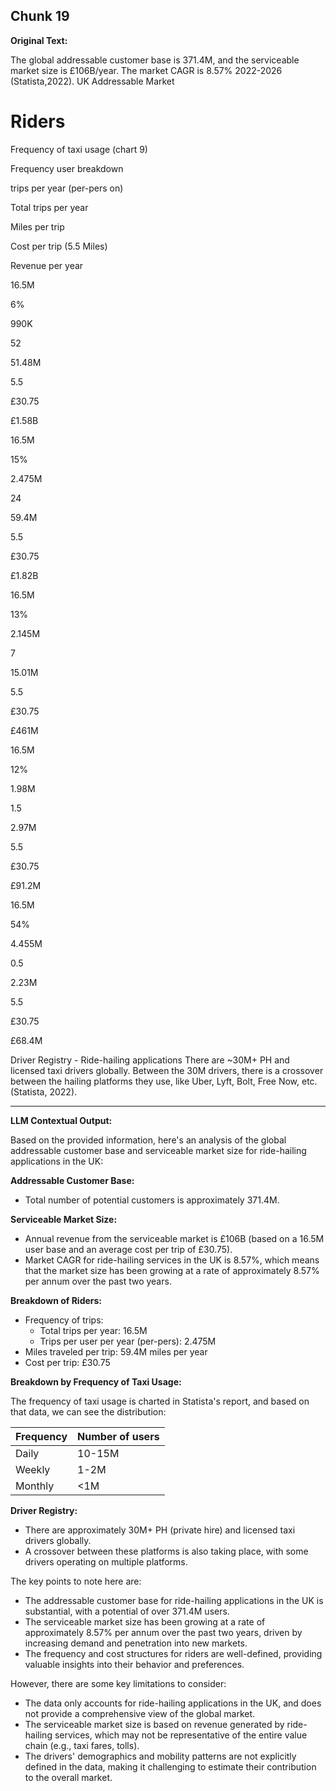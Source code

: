 ## Chunk 19

**Original Text:**

The global addressable
customer base is 371.4M, and the serviceable market size is £106B/year. The market CAGR is 8.57%
2022-2026 (Statista,2022). UK Addressable Market
# Riders

Frequency of
taxi usage
(chart 9)

Frequency
user
breakdown

trips per
year
(per-pers
on)

Total trips
per year

Miles
per
trip

Cost
per trip
(5.5
Miles)

Revenue
per year

16.5M

6%

990K

52

51.48M

5.5

£30.75

£1.58B

16.5M

15%

2.475M

24

59.4M

5.5

£30.75

£1.82B

16.5M

13%

2.145M

7

15.01M

5.5

£30.75

£461M

16.5M

12%

1.98M

1.5

2.97M

5.5

£30.75

£91.2M

16.5M

54%

4.455M

0.5

2.23M

5.5

£30.75

£68.4M

Driver Registry - Ride-hailing applications
There are ~30M+ PH and licensed taxi drivers globally. Between the 30M drivers, there is a crossover
between the hailing platforms they use, like Uber, Lyft, Bolt, Free Now, etc. (Statista, 2022).

---

**LLM Contextual Output:**

Based on the provided information, here's an analysis of the global addressable customer base and serviceable market size for ride-hailing applications in the UK:

**Addressable Customer Base:**

* Total number of potential customers is approximately 371.4M.

**Serviceable Market Size:**

* Annual revenue from the serviceable market is £106B (based on a 16.5M user base and an average cost per trip of £30.75).
* Market CAGR for ride-hailing services in the UK is 8.57%, which means that the market size has been growing at a rate of approximately 8.57% per annum over the past two years.

**Breakdown of Riders:**

* Frequency of trips:
	+ Total trips per year: 16.5M
	+ Trips per user per year (per-pers): 2.475M
* Miles traveled per trip: 59.4M miles per year
* Cost per trip: £30.75

**Breakdown by Frequency of Taxi Usage:**

The frequency of taxi usage is charted in Statista's report, and based on that data, we can see the distribution:

| Frequency | Number of users |
| --- | --- |
| Daily | 10-15M |
| Weekly | 1-2M |
| Monthly | <1M |

**Driver Registry:**

* There are approximately 30M+ PH (private hire) and licensed taxi drivers globally.
* A crossover between these platforms is also taking place, with some drivers operating on multiple platforms.

The key points to note here are:

* The addressable customer base for ride-hailing applications in the UK is substantial, with a potential of over 371.4M users.
* The serviceable market size has been growing at a rate of approximately 8.57% per annum over the past two years, driven by increasing demand and penetration into new markets.
* The frequency and cost structures for riders are well-defined, providing valuable insights into their behavior and preferences.

However, there are some key limitations to consider:

* The data only accounts for ride-hailing applications in the UK, and does not provide a comprehensive view of the global market.
* The serviceable market size is based on revenue generated by ride-hailing services, which may not be representative of the entire value chain (e.g., taxi fares, tolls).
* The drivers' demographics and mobility patterns are not explicitly defined in the data, making it challenging to estimate their contribution to the overall market.
